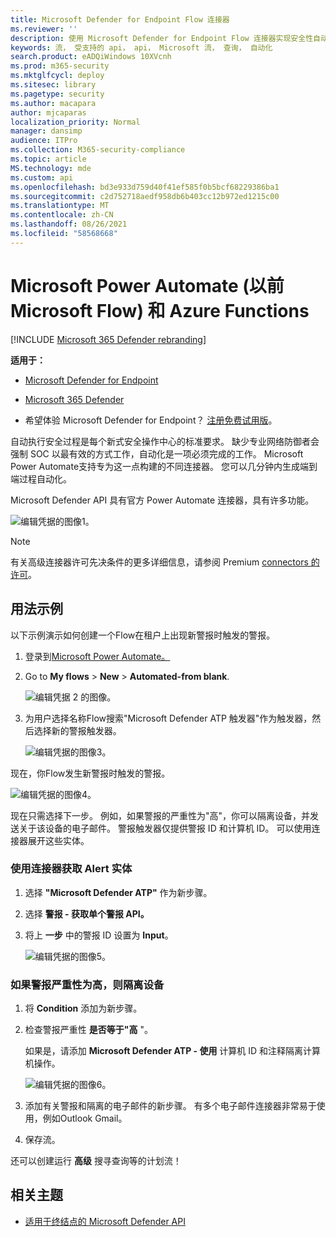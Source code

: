 ```yaml
---
title: Microsoft Defender for Endpoint Flow 连接器
ms.reviewer: ''
description: 使用 Microsoft Defender for Endpoint Flow 连接器实现安全性自动化，并创建在租户上出现新警报时触发的流。
keywords: 流， 受支持的 api， api， Microsoft 流， 查询， 自动化
search.product: eADQiWindows 10XVcnh
ms.prod: m365-security
ms.mktglfcycl: deploy
ms.sitesec: library
ms.pagetype: security
ms.author: macapara
author: mjcaparas
localization_priority: Normal
manager: dansimp
audience: ITPro
ms.collection: M365-security-compliance
ms.topic: article
MS.technology: mde
ms.custom: api
ms.openlocfilehash: bd3e933d759d40f41ef585f0b5bcf68229386ba1
ms.sourcegitcommit: c2d752718aedf958db6b403cc12b972ed1215c00
ms.translationtype: MT
ms.contentlocale: zh-CN
ms.lasthandoff: 08/26/2021
ms.locfileid: "58568668"
---
```

# <a name="microsoft-power-automate-formerly-microsoft-flow-and-azure-functions"></a>Microsoft Power Automate (以前Microsoft Flow) 和 Azure Functions

[!INCLUDE [Microsoft 365 Defender rebranding](../../includes/microsoft-defender.md)]

**适用于：**
- [Microsoft Defender for Endpoint](https://go.microsoft.com/fwlink/p/?linkid=2154037)
- [Microsoft 365 Defender](https://go.microsoft.com/fwlink/?linkid=2118804)


- 希望体验 Microsoft Defender for Endpoint？ [注册免费试用版](https://signup.microsoft.com/create-account/signup?products=7f379fee-c4f9-4278-b0a1-e4c8c2fcdf7e&ru=https://aka.ms/MDEp2OpenTrial?ocid=docs-wdatp-exposedapis-abovefoldlink)。

自动执行安全过程是每个新式安全操作中心的标准要求。 缺少专业网络防御者会强制 SOC 以最有效的方式工作，自动化是一项必须完成的工作。 Microsoft Power Automate支持专为这一点构建的不同连接器。 您可以几分钟内生成端到端过程自动化。

Microsoft Defender API 具有官方 Power Automate 连接器，具有许多功能。

![编辑凭据的图像1。](images/api-flow-0.png)

> [!NOTE]
> 有关高级连接器许可先决条件的更多详细信息，请参阅 Premium [connectors 的许可](/power-automate/triggers-introduction#licensing-for-premium-connectors)。


## <a name="usage-example"></a>用法示例

以下示例演示如何创建一个Flow在租户上出现新警报时触发的警报。

1. 登录到[Microsoft Power Automate。](https://flow.microsoft.com)

2. Go to **My flows** \> **New** \> **Automated-from blank**.

    ![编辑凭据 2 的图像。](images/api-flow-1.png)

3. 为用户选择名称Flow搜索"Microsoft Defender ATP 触发器"作为触发器，然后选择新的警报触发器。

    ![编辑凭据的图像3。](images/api-flow-2.png)

现在，你Flow发生新警报时触发的警报。

![编辑凭据的图像4。](images/api-flow-3.png)

现在只需选择下一步。
例如，如果警报的严重性为"高"，你可以隔离设备，并发送关于该设备的电子邮件。
警报触发器仅提供警报 ID 和计算机 ID。 可以使用连接器展开这些实体。

### <a name="get-the-alert-entity-using-the-connector"></a>使用连接器获取 Alert 实体

1. 选择 **"Microsoft Defender ATP"** 作为新步骤。

2. 选择 **警报 - 获取单个警报 API。**

3. 将上 **一步** 中的警报 ID 设置为 **Input**。

    ![编辑凭据的图像5。](images/api-flow-4.png)

### <a name="isolate-the-device-if-the-alerts-severity-is-high"></a>如果警报严重性为高，则隔离设备

1. 将 **Condition** 添加为新步骤。

2. 检查警报严重性 **是否等于"高** "。

   如果是，请添加 **Microsoft Defender ATP - 使用** 计算机 ID 和注释隔离计算机操作。

    ![编辑凭据的图像6。](images/api-flow-5.png)

3. 添加有关警报和隔离的电子邮件的新步骤。 有多个电子邮件连接器非常易于使用，例如Outlook Gmail。

4. 保存流。

还可以创建运行 **高级** 搜寻查询等的计划流！

## <a name="related-topic"></a>相关主题
- [适用于终结点的 Microsoft Defender API](apis-intro.md)
